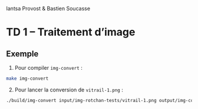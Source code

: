 Iantsa Provost & Bastien Soucasse

# TD 1 – Traitement d’image

## Exemple

1. Pour compiler `img-convert` :

```sh
make img-convert
```

2. Pour lancer la conversion de `vitrail-1.png` :

```sh
./build/img-convert input/img-rotchan-tests/vitrail-1.png output/img-convert/vitrail-1.jpeg
```

